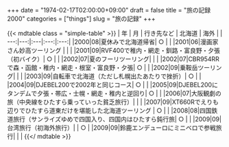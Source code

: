 +++
date = "1974-02-17T02:00:00+09:00"
draft = false
title = "旅の記録2000"
categories = ["things"]
slug = "旅の記録"
+++

{{< mdtable class = "simple-table" >}}
| 年 | 月 | 行き先など | 北海道 | 海外 |
| ---:|---:|:---|:---:|:---:|
|2000|08|夏休みで北海道帰省| ○ | |
|2001|06|漫画家さん妙高ツーリング | | |
|2001|09|RVF400で稚内・網走・釧路・富良野・夕張（初バイク）| ○ | |
|2002|07|夏のフーリツーリング| | |
|2002|07|CBR954RRで森・函館・稚内・網走・根室・富良野・夕張| ○ | |
|2002|09|乗鞍岳ツーリング| | |
|2003|09|自転車で北海道（ただし札幌出たあたりで挫折）| ○ | |
|2004|09|DJEBEL200で2002年と同じコース| ○ | |
|2005|09|DJEBEL200にタンデムで夕張・帯広・士幌・網走・稚内と逆回り| ○ | |
|2006|07|大阪観劇の旅（中央線をひたすら乗っていった貧乏旅行）| | |
|2007|09|XT660Rでえりも辺りでひたすら道東だけを堪能した北海道ツーリング | ○ | |
|2008|08|四国鉄道旅行（サンライズゆめで四国入り、四国内はひたすら鈍行旅| ○ | |
|2009|09|台湾旅行（初海外旅行）| | ○ |
|2009|09|鈴鹿エンデューロにミニベロで参戦旅行| | |
{{</ mdtable >}}

